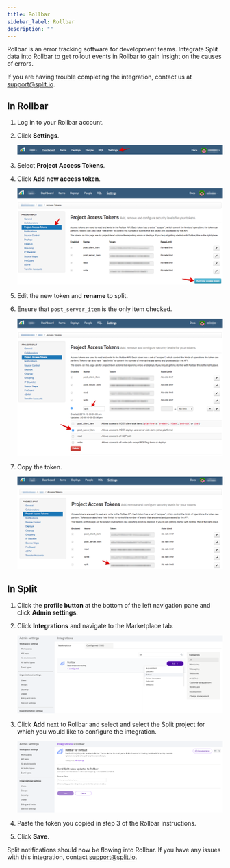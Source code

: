 ```yaml
---
title: Rollbar
sidebar_label: Rollbar
description: ""
---
```


<p>
  <button hidden style={{borderRadius:'8px', border:'1px', fontFamily:'Courier New', fontWeight:'800', textAlign:'left'}}> help.split.io link: https://help.split.io/hc/en-us/articles/360020700732-Rollbar </button>
</p>

Rollbar is an error tracking software for development teams. Integrate Split data into Rollbar to get rollout events in Rollbar to gain insight on the causes of errors. 

If you are having trouble completing the integration, contact us at [support@split.io](mailto:support@split.io).

## In Rollbar
 
1. Log in to your Rollbar account.
2. Click **Settings**.

   ![](./static/rollbar-settings.png)

3. Select **Project Access Tokens**.
4. Click **Add new access token**.

   ![](./static/rollbar-tokens.png)

5. Edit the new token and **rename** to split.
6. Ensure that `post_server_item` is the only item checked. 

   ![](./static/rollbar-tokens-rename.png)

7. Copy the token. 

   ![](./static/rollbar-tokens-copy.png)

## In Split

1. Click the **profile button** at the bottom of the left navigation pane and click **Admin settings**.
2. Click **Integrations** and navigate to the Marketplace tab.

   ![](./static/rollbar-splitadmin.png)

3. Click **Add** next to Rollbar and select and select the Split project for which you would like to configure the integration.

   ![](./static/rollbar-integration.png)

4. Paste the token you copied in step 3 of the Rollbar instructions.
5. Click **Save**.

Split notifications should now be flowing into Rollbar. If you have any issues with this integration, contact [support@split.io](mailto:support@split.io).
